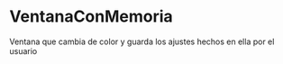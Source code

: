 # VentanaConMemoria
 Ventana que cambia de color y guarda los ajustes hechos en ella por el usuario
